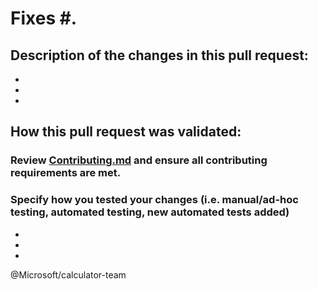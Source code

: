 # Fixes #.

## Description of the changes in this pull request:
-
-
-

## How this pull request was validated:
### Review [Contributing.md](../Contributing.md) and ensure all contributing requirements are met.
### Specify how you tested your changes (i.e. manual/ad-hoc testing, automated testing, new automated tests added)
- 
-
-

@Microsoft/calculator-team
